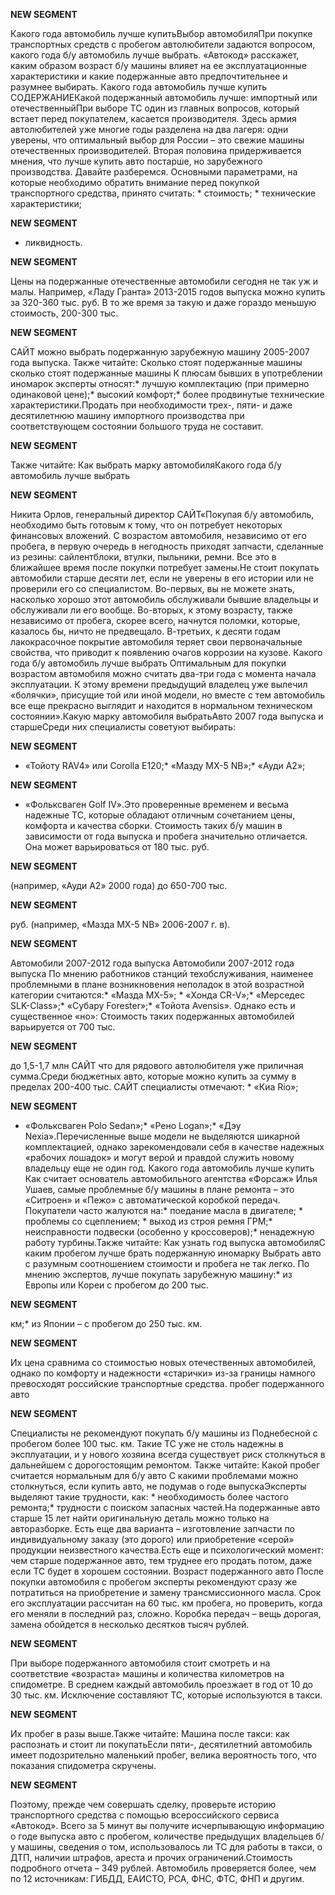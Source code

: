 **NEW SEGMENT**

﻿Какого года автомобиль лучше купитьВыбор автомобиляПри покупке транспортных средств с пробегом автолюбители задаются вопросом, какого года б/у автомобиль лучше выбрать. «Автокод» расскажет, каким образом возраст б/у машины влияет на ее эксплуатационные характеристики и какие подержанные авто предпочтительнее и разумнее выбирать. Какого года автомобиль лучше купить СОДЕРЖАНИЕКакой подержанный автомобиль лучше: импортный или отечественныйПри выборе ТС один из главных вопросов, который встает перед покупателем, касается производителя. Здесь армия автолюбителей уже многие годы разделена на два лагеря: одни уверены, что оптимальный выбор для России – это свежие машины отечественных производителей. Вторая половина придерживается мнения, что лучше купить авто постарше, но зарубежного производства.  Давайте разберемся. Основными параметрами, на которые необходимо обратить внимание перед покупкой транспортного средства, принято считать: * стоимость; * технические характеристики; 

**NEW SEGMENT**

* ликвидность. 

**NEW SEGMENT**

Цены на подержанные отечественные автомобили сегодня не так уж и малы. Например, «Ладу Гранта» 2013-2015 годов выпуска можно купить за 320-360 тыс. руб. В то же время за такую и даже гораздо меньшую стоимость, 200-300 тыс. 

**NEW SEGMENT**

 САЙТ можно выбрать подержанную зарубежную машину 2005-2007 года выпуска. Также читайте: Cколько стоят подержанные машины  сколько стоят подержанные машины  К плюсам бывших в употреблении иномарок эксперты относят:* лучшую комплектацию (при примерно одинаковой цене);* высокий комфорт;* более продвинутые технические характеристики.Продать при необходимости трех-, пяти- и даже десятилетнюю машину импортного производства при соответствующем состоянии большого труда не составит. 

**NEW SEGMENT**

Также читайте: Как выбрать марку автомобиляКакого года б/у автомобиль лучше выбрать 

**NEW SEGMENT**

Никита Орлов, генеральный директор САЙТ«Покупая б/у автомобиль, необходимо быть готовым к тому, что он потребует некоторых финансовых вложений. С возрастом автомобиля, независимо от его пробега, в первую очередь в негодность приходят запчасти, сделанные из резины: сайлентблоки, втулки, пыльники, ремни. Все это в ближайшее время после покупки потребует замены.Не стоит покупать автомобили старше десяти лет, если не уверены в его истории или не проверили его со специалистом.  Во-первых, вы не можете знать, насколько хорошо этот автомобиль обслуживали бывшие владельцы и обслуживали ли его вообще.  Во-вторых, к этому возрасту, также независимо от пробега, скорее всего, начнутся поломки, которые, казалось бы, ничто не предвещало. В-третьих, к десяти годам лакокрасочное покрытие автомобиля теряет свои первоначальные свойства, что приводит к появлению очагов коррозии на кузове. Какого года б/у автомобиль лучше выбрать Оптимальным для покупки возрастом автомобиля можно считать два-три года с момента начала эксплуатации. К этому времени предыдущий владелец уже вылечил «болячки», присущие той или иной модели, но вместе с тем автомобиль все еще прекрасно выглядит и находится в нормальном техническом состоянии».Какую марку автомобиля выбратьАвто 2007 года выпуска и старшеСреди них специалисты советуют выбирать: 

**NEW SEGMENT**

* «Тойоту RAV4» или Corolla E120;* «Мазду MX-5 NB»;* «Ауди A2»; 

**NEW SEGMENT**

* «Фольксваген Golf IV».Это проверенные временем и весьма надежные ТС, которые обладают отличным сочетанием цены, комфорта и качества сборки. Стоимость таких б/у машин в зависимости от года выпуска и пробега значительно отличается.  Она может варьироваться от 180 тыс. руб. 

**NEW SEGMENT**

 (например, «Ауди A2» 2000 года) до 650-700 тыс. 

**NEW SEGMENT**

 руб. (например, «Мазда MX-5 NB» 2006-2007 г. в). 

**NEW SEGMENT**

Автомобили 2007-2012 года выпуска Автомобили 2007-2012 года выпуска По мнению работников станций техобслуживания, наименее проблемными в плане возникновения неполадок в этой возрастной категории считаются:* «Мазда MX-5»; * «Хонда CR-V»;* «Мерседес SLK-Class»;* «Субару Forester»;* «Тойота Avensis». Однако есть и существенное «но»: Стоимость таких подержанных автомобилей варьируется от 700 тыс. 

**NEW SEGMENT**

 до 1,5-1,7 млн САЙТ что для рядового автолюбителя уже приличная сумма.Среди бюджетных авто, которые можно купить за сумму в пределах 200-400 тыс.  САЙТ специалисты отмечают: * «Киа Rio»; 

**NEW SEGMENT**

* «Фольксваген Polo Sedan»;* «Рено Logan»;* «Дэу Nexia».Перечисленные выше модели не выделяются шикарной комплектацией, однако зарекомендовали себя в качестве надежных «рабочих лошадок» и могут верой и правдой служить новому владельцу еще не один год. Какого года автомобиль лучше купить Как считает основатель автомобильного агентства «Форсаж» Илья Ушаев, самые проблемные б/у машины в плане ремонта – это «Ситроен» и «Пежо» с автоматической коробкой передач. Покупатели часто жалуются на:* поедание масла в двигателе; * проблемы со сцеплением; * выход из строя ремня ГРМ;* неисправности подвески (особенно у кроссоверов);* ненадежную работу турбины.Также читайте: Как узнать год выпуска автомобиляС каким пробегом лучше брать подержанную иномарку Выбрать авто с разумным соотношением стоимости и пробега не так легко. По мнению экспертов, лучше покупать зарубежную машину:* из Европы или Кореи с пробегом до 200 тыс. 

**NEW SEGMENT**

 км;* из Японии – с пробегом до 250 тыс. км. 

**NEW SEGMENT**

Их цена сравнима со стоимостью новых отечественных автомобилей, однако по комфорту и надежности «старички» из-за границы намного превосходят российские транспортные средства.  пробег подержанного авто  

**NEW SEGMENT**

Специалисты не рекомендуют покупать б/у машины из Поднебесной с пробегом более 100 тыс.  км.  Такие ТС уже не столь надежны в эксплуатации, и у нового хозяина всегда существует риск столкнуться в дальнейшем с дорогостоящим ремонтом. Также читайте: Какой пробег считается нормальным для б/у авто С какими проблемами можно столкнуться, если купить авто, не подумав о годе выпускаЭксперты выделяют такие трудности, как: * необходимость более частого ремонта;* трудности с поиском запасных частей.На подержанные авто старше 15 лет найти оригинальную деталь можно только на авторазборке. Есть еще два варианта – изготовление запчасти по индивидуальному заказу (это дорого) или приобретение «серой» продукции неизвестного качества.Есть еще и психологический момент: чем старше подержанное авто, тем труднее его продать потом, даже если ТС будет в хорошем состоянии. Возраст подержанного авто После покупки автомобиля с пробегом эксперты рекомендуют сразу же потратиться на приобретение и замену трансмиссионного масла. Срок его эксплуатации рассчитан на 60 тыс.  км пробега, но проверить, когда его меняли в последний раз, сложно.  Коробка передач – вещь дорогая, замена обойдется в несколько десятков тысяч рублей. 

**NEW SEGMENT**

При выборе подержанного автомобиля стоит смотреть и на соответствие «возраста» машины и количества километров на спидометре.  В среднем каждый автомобиль проезжает в год от 10 до 30 тыс. км. Исключение составляют ТС, которые используются в такси. 

**NEW SEGMENT**

 Их пробег в разы выше.Также читайте: Машина после такси: как распознать и стоит ли покупатьЕсли пяти-, десятилетний автомобиль имеет подозрительно маленький пробег, велика вероятность того, что показания спидометра скручены. 

**NEW SEGMENT**

 Поэтому, прежде чем совершать сделку, проверьте историю транспортного средства с помощью всероссийского сервиса «Автокод». Всего за 5 минут вы получите исчерпывающую информацию о годе выпуска авто с пробегом, количестве предыдущих владельцев б/у машины, сведения о том, использовалось ли ТС для работы в такси, о ДТП, наличии штрафов, ареста и прочих ограничений.Стоимость подробного отчета – 349 рублей. Автомобиль проверяется более, чем по 12 источникам: ГИБДД, ЕАИСТО, РСА, ФНС, ФТС, ФНП и другим. 

